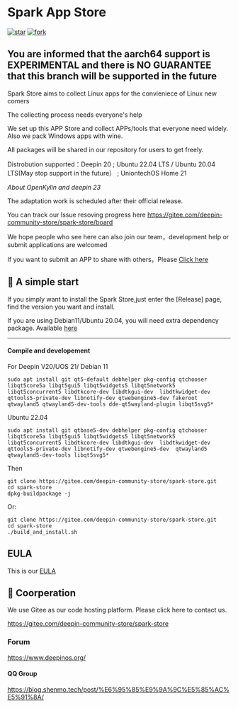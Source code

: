 #  Spark App Store
[![star](https://gitee.com/deepin-community-store/spark-store/badge/star.svg?theme=gvp)](https://gitee.com/deepin-community-store/spark-store/stargazers)  [![fork](https://gitee.com/deepin-community-store/spark-store/badge/fork.svg?theme=gvp)](https://gitee.com/deepin-community-store/spark-store/members)


## You are informed that the aarch64 support is EXPERIMENTAL and there is NO GUARANTEE that this branch will be supported in the future

Spark Store aims to collect Linux apps for the convieniece of Linux new comers

The collecting process needs everyone's help

We set up this APP Store and collect APPs/tools that everyone need widely. Also we pack Windows apps with wine. 

All packages will be shared in our repository for users to get freely. 

Distrobution supported：Deepin 20 ; Ubuntu 22.04 LTS / Ubuntu 20.04 LTS(May stop support in the future） ; UniontechOS Home 21

*About OpenKylin and deepin 23*

The adaptation work is scheduled after their official release.

You can track our Issue resoving progress here  https://gitee.com/deepin-community-store/spark-store/board


We hope people who see here can also join our team，development help or submit applications are welcomed

If you want to submit an APP to share with others，Please [Click here](https://upload.deepinos.org/index)


## 🙌 A simple start

If you simply want to install the Spark Store,just enter the  [Release] page, find the version you want and install.

If you are using Debian11/Ubuntu 20.04, you will need extra dependency package. Available [here](https://zunyun01.store.deepinos.org.cn/spark-store-dependencies-kylin.zip)

---
#### Compile and developement


For Deepin V20/UOS 21/ Debian 11

```shell
sudo apt install git qt5-default debhelper pkg-config qtchooser libqt5core5a libqt5gui5 libqt5widgets5 libqt5network5 libqt5concurrent5 libdtkcore-dev libdtkgui-dev  libdtkwidget-dev qttools5-private-dev libnotify-dev qtwebengine5-dev fakeroot qtwayland5 qtwayland5-dev-tools dde-qt5wayland-plugin libqt5svg5*

```

Ubuntu 22.04
```shell
sudo apt install git qtbase5-dev debhelper pkg-config qtchooser libqt5core5a libqt5gui5 libqt5widgets5 libqt5network5 libqt5concurrent5 libdtkcore-dev libdtkgui-dev  libdtkwidget-dev qttools5-private-dev libnotify-dev qtwebengine5-dev  qtwayland5 qtwayland5-dev-tools libqt5svg5*

```

Then

```shell
git clone https://gitee.com/deepin-community-store/spark-store.git
cd spark-store
dpkg-buildpackage -j
```

Or:
```shell
git clone https://gitee.com/deepin-community-store/spark-store.git
cd spark-store
./build_and_install.sh
```
## EULA

This is our [EULA](https://genshin-impact.fandom.com/wiki/Eula)


## 🚀 Coorperation

We use Gitee as our code hosting platform. Please click here to contact us. 

https://gitee.com/deepin-community-store/spark-store

### Forum

https://www.deepinos.org/

#### QQ Group

https://blog.shenmo.tech/post/%E6%95%85%E9%9A%9C%E5%85%AC%E5%91%8A/